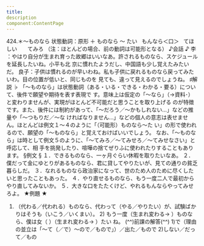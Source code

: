 ```yaml
---
title:
description
component:ContentPage
---
```



424.＊～ものなら
状態動詞：原形 ＋ ものなら ～ たい
  もんなら＜口＞   てほしい
      てみろ
（注：ほとんどの場合、前の動詞は可能形となる）
♪会話 ♪
李 ：やはり自分が生まれ育った故郷はいいなあ。許されるものなら、スケジュールを延長したいね。小平も北 京に慣れたようだし、中国語も少し覚えたみたいだ。 良子：子供は慣れるのが早いわね。私も子供に戻れるものなら戻ってみたいわ。目の位置が低いと、同じものを 見ても、違って見えるのでしょうね。
♯解説 ♭
「～ものなら」は状態動詞（ある・いる・できる・わかる・要る）について、後件で願望や期待を表す表現で す。意味上は仮定の「～なら」（→資料･）と変わりませんが、実現がほとんど不可能だと思うことを取り上げる のが特徴です。また、後件には制約があって、「～だろう／～かもしれない…」などの推量や「～つもりだ／～な
ければなりません…」などの個人の意志は表せません。ほとんどは例文１～４のように「（可能形）ものなら～た
い」の形で使われるので、願望の「～ものなら」と覚えておけばいいでしょう。 なお、「～ものなら」は時として例文５のように、「～てみろ／～てみせろ／～てみせなさい」と呼応して、相
手を挑発したり、喧嘩の捨てぜりふに使われたりすることもあります。
§例文 §
１．できるものなら、一ヶ月ぐらい休暇を取りたいなあ。
２．僕だって金にゆとりがあるものなら、君に貸してやりたいが、見ての通りの貧乏暮らしだ。
３．なれるものなら政治家になって、世のため人のために尽くしたいと思ったこともあった。
４．やり直せるものなら、もう一度二人で最初からやり直してみないか。
５．大きな口をたたくけど、やれるもんならやってみせろよ。
★例題 ★
1) （代わる／代われる）ものなら、代わって（やる／やりたい）が、試験ばかりはそうも（いこう／いくまい）。 2) もう一度（生まれ変わる→ ）ものなら、僕は女（ ）（生まれ変わる→ ）たい ね。
(^^)前課の解答(^^)
1)で（理由の並立は「～て（／で）～ので／もので」）／出た／もので
2)しない／だって／もの
